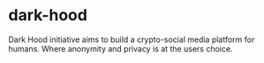 # dark-hood
Dark Hood initiative aims to build a crypto-social media platform for humans. Where anonymity and privacy is at the users choice.
